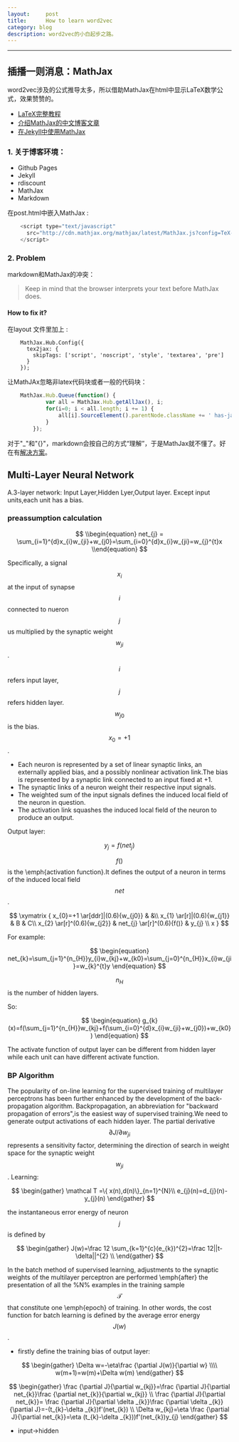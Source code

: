 ```yaml
---
layout:     post
title:      How to learn word2vec 
category: blog
description: word2vec的小白起步之路。
---
```


---

## 插播一则消息：MathJax

word2vec涉及的公式推导太多，所以借助MathJax在html中显示LaTeX数学公式，效果赞赞的。
- [LaTeX完整教程][1]
- [介绍MathJax的中文博客文章][2]
- [在Jekyll中使用MathJax][3]

### 1. 关于博客环境：

- Github Pages
- Jekyll
- rdiscount
- MathJax
- Markdown

在post.html中嵌入MathJax :
~~~javascript
    <script type="text/javascript"
      src="http://cdn.mathjax.org/mathjax/latest/MathJax.js?config=TeX-AMS-MML_HTMLorMML">
    </script>
~~~

### 2. Problem

markdown和MathJax的冲突：
> Keep in mind that the browser interprets your text before MathJax does.

#### How to fix it?

在layout 文件里加上 :
~~~
    MathJax.Hub.Config({
      tex2jax: {
        skipTags: ['script', 'noscript', 'style', 'textarea', 'pre']
      }
    });
~~~

让MathJAx忽略非latex代码块或者一般的代码块：

~~~javascript
    MathJax.Hub.Queue(function() {
            var all = MathJax.Hub.getAllJax(), i;
            for(i=0; i < all.length; i += 1) {
                all[i].SourceElement().parentNode.className += ' has-jax';
            }
        });
~~~


对于"\_"和"{}"，markdown会按自己的方式“理解”，于是MathJax就不懂了。好在有[解决方案][4]。

## Multi-Layer Neural Network

A.3-layer network: Input Layer,Hidden Lyer,Output layer.
Except input units,each unit has a bias.

### preassumption calculation

$$
\\begin{equation}
net_{j} = \sum_{i=1}^{d}x_{i}w_{ji}+w_{j0}=\sum_{i=0}^{d}x_{i}w_{ji}=w_{j}^{t}x
\\end{equation}
$$

Specifically, a signal $$x_{i}$$ at the input of synapse $$i$$ connected to nueron $$j$$ us multiplied by the synaptic weight $$w_{ji}$$.

$$i$$ refers input layer,$$j$$ refers hidden layer.$$w_{j0}$$ is the bias.$$x_{0}=+1$$.

- Each neuron is represented by a set of linear synaptic links, an externally applied bias,
and a possibly nonlinear activation link.The bias is represented by a synaptic link connected to an input fixed at $+1$.
- The synaptic links of a neuron weight their respective input signals.
- The weighted sum of the input signals defines the induced local field of the neuron in
question.
- The activation link squashes the induced local field of the neuron to produce an output.

Output layer:

$$
\begin{equation}
y_{j}=f(net_{j})
\end{equation}
$$

$$f()$$ is the \emph{activation function}.It defines the output of a neuron in terms of
the induced local field $$net$$ .

$$
\xymatrix {
 x_{0}=+1 \ar[ddr]|(0.6){w_{j0}} &  &\\
 x_{1} \ar[r]|(0.6){w_{j1}} & B & C\\
 x_{2} \ar[r]^(0.6){w_{j2}} & net_{j} \ar[r]^(0.6){f()} & y_{j} \\
x
}
$$

For example:

$$
\begin{equation}
net_{k}=\sum_{j=1}^{n_{H}}y_{i}w_{kj}+w_{k0}=\sum_{j=0}^{n_{H}}x_{i}w_{ji}=w_{k}^{t}y
\end{equation}
$$

$$n_{H}$$is the number of hidden layers.

So:

$$
\begin{equation}
g_{k}(x)=f(\sum_{j=1}^{n_{H}}w_{kj}+f(\sum_{i=0}^{d}x_{i}w_{ji}+w_{j0})+w_{k0})
\end{equation}
$$

The activate function of output layer can be different from hidden layer while each unit can have different activate function.

                    
### BP Algorithm

The popularity of on-line learning for the supervised training of multilayer perceptrons
has been further enhanced by the development of the back-propagation algorithm. 
Backpropagation, an abbreviation for "backward propagation of errors",is the easiest way of supervised training.We need to generate output activations of each hidden layer.
The partial derivative $$\partial J /\partial w_{ji}$$ represents a sensitivity factor, determining the
direction of search in weight space for the synaptic weight $$ w_{ji}$$.
Learning:

$$
\begin{gather}
\mathcal T =\{ x(n),d(n)\}_{n=1}^{N}\\
e_{j}(n)=d_{j}(n)-y_{j}(n)
\end{gather}
$$

the instantaneous error energy of neuron $$j$$ is defined by

$$
\begin{gather}
J(w)=\frac 12 \sum_{k=1}^{c}(e_{k})^{2}=\frac 12||t-\delta||^{2} \\
\end{gather}
$$

In the batch method of supervised learning, adjustments to the synaptic weights of the
multilayer perceptron are performed \emph{after} the presentation of all the %N% examples in the
training sample $$\mathcal T$$ that constitute one \emph{epoch} of training.  In other words, the cost function
for batch learning is defined by the average error energy $$J(w)$$.
- firstly define the training bias of output layer:

$$
\begin{gather}
\Delta w=-\eta\frac {\partial J(w)}{\partial w} \\\\
w(m+1)=w(m)+\Delta w(m)
\end{gather}
$$

$$
\begin{gather}
\frac {\partial J}{\partial w_{kj}}=\frac {\partial J}{\partial net_{k}}\frac {\partial net_{k}}{\partial w_{kj}} \\
\frac {\partial J}{\partial net_{k}}= \frac {\partial J}{\partial \delta _{k}}\frac {\partial \delta _{k}}{\partial J}=-(t_{k}-\delta _{k})f'(net_{k}) \\
\Delta w_{kj}=\eta \frac {\partial J}{\partial net_{k}}=\eta (t_{k}-\delta _{k}))f'(net_{k})y_{j} 
\end{gather}
$$

- input->hidden


  [1]: http://www.forkosh.com/mathtextutorial.html
  [2]: http://mlworks.cn/posts/introduction-to-mathjax-and-latex-expression/
  [3]: http://cyukang.com/2013/03/03/try-mathjax.html
  [4]: http://weiyangthecatalyst.name/2013/11/24/solve-markdown-mathjax.html
